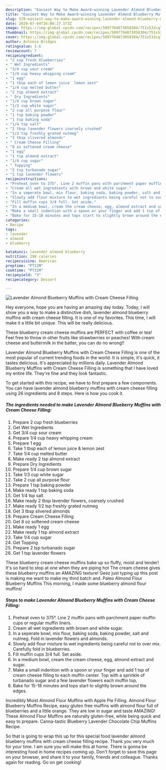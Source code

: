 ```yaml
---
description: "Easiest Way to Make Award-winning Lavender Almond Blueberry Muffins with Cream Cheese Filling"
title: "Easiest Way to Make Award-winning Lavender Almond Blueberry Muffins with Cream Cheese Filling"
slug: 578-easiest-way-to-make-award-winning-lavender-almond-blueberry-muffins-with-cream-cheese-filling
date: 2020-07-04T16:08:27.573Z
image: https://img-global.cpcdn.com/recipes/5097784873058304/751x532cq70/lavender-almond-blueberry-muffins-with-cream-cheese-filling-recipe-main-photo.jpg
thumbnail: https://img-global.cpcdn.com/recipes/5097784873058304/751x532cq70/lavender-almond-blueberry-muffins-with-cream-cheese-filling-recipe-main-photo.jpg
cover: https://img-global.cpcdn.com/recipes/5097784873058304/751x532cq70/lavender-almond-blueberry-muffins-with-cream-cheese-filling-recipe-main-photo.jpg
author: Antonio Bridges
ratingvalue: 3.6
reviewcount: 7
recipeingredient:
- "2 cup fresh blueberries"
- " Wet Ingredients"
- "3/4 cup sour cream"
- "1/4 cup heavy whipping cream"
- "1 egg"
- "1 tbsp each of lemon juice  lemon zest"
- "1/4 cup melted butter"
- "2 tsp almond extract"
- " Dry Ingredients"
- "1/4 cup brown sugar"
- "1/3 cup white sugar"
- "2 cup all purpose flour"
- "1 tsp baking powder"
- "1 tsp baking soda"
- "1/4 tsp salt"
- "2 tbsp lavender flowers coarsely crushed"
- "1/2 tsp freshly grated nutmeg"
- "3 tbsp slivered almonds"
- " Cream Cheese Filling"
- "8 oz softened cream cheese"
- "1 egg"
- "1 tsp almond extract"
- "1/4 cup sugar"
- " Topping"
- "2 tsp turbanado sugar"
- "1 tsp lavender flowers"
recipeinstructions:
- "Preheat oven to 375°. Line 2 muffin pans with parchment paper muffin cups or regular muffin liners."
- "Cream all wet ingredients with brown and white sugar."
- "In a seperate bowl, mix flour, baking soda, baking powder, salt and nutmeg. Fold in lavender flowers and almonds."
- "Slowly add flour mixture to wet ingredients being careful not to over mix. Carefully fold in blueberries."
- "Fill muffin cups 3/4 full. Set aside."
- "In a medium bowl, cream the cream cheese, egg, almond extract and sugar."
- "Make a small indention with a spoon or your finger and add 1 tsp of cream cheese filling to each muffin center. Top with a sprinkle of turbanado sugar and a few lavender flowers each muffin top."
- "Bake for 15-18 minutes and tops start to slightly brown around the edges."
categories:
- Recipe
tags:
- lavender
- almond
- blueberry

katakunci: lavender almond blueberry 
nutrition: 298 calories
recipecuisine: American
preptime: "PT12M"
cooktime: "PT31M"
recipeyield: "3"
recipecategory: Dessert

---
```



![Lavender Almond Blueberry Muffins with Cream Cheese Filling](https://img-global.cpcdn.com/recipes/5097784873058304/751x532cq70/lavender-almond-blueberry-muffins-with-cream-cheese-filling-recipe-main-photo.jpg)

Hey everyone, hope you are having an amazing day today. Today, I will show you a way to make a distinctive dish, lavender almond blueberry muffins with cream cheese filling. It is one of my favorites. This time, I will make it a little bit unique. This will be really delicious.

These blueberry cream cheese muffins are PERFECT with coffee or tea! Feel free to throw in other fruits like strawberries or peaches! With cream cheese and buttermilk in the batter, you can do no wrong!!

Lavender Almond Blueberry Muffins with Cream Cheese Filling is one of the most popular of current trending foods in the world. It is simple, it's quick, it tastes delicious. It's appreciated by millions daily. Lavender Almond Blueberry Muffins with Cream Cheese Filling is something that I have loved my entire life. They're fine and they look fantastic.


To get started with this recipe, we have to first prepare a few components. You can have lavender almond blueberry muffins with cream cheese filling using 26 ingredients and 8 steps. Here is how you cook it.

<!--inarticleads1-->

##### The ingredients needed to make Lavender Almond Blueberry Muffins with Cream Cheese Filling:

1. Prepare 2 cup fresh blueberries
1. Get  Wet Ingredients
1. Get 3/4 cup sour cream
1. Prepare 1/4 cup heavy whipping cream
1. Prepare 1 egg
1. Take 1 tbsp each of lemon juice &amp; lemon zest
1. Take 1/4 cup melted butter
1. Make ready 2 tsp almond extract
1. Prepare  Dry Ingredients
1. Prepare 1/4 cup brown sugar
1. Take 1/3 cup white sugar
1. Take 2 cup all purpose flour
1. Prepare 1 tsp baking powder
1. Make ready 1 tsp baking soda
1. Get 1/4 tsp salt
1. Make ready 2 tbsp lavender flowers, coarsely crushed
1. Make ready 1/2 tsp freshly grated nutmeg
1. Get 3 tbsp slivered almonds
1. Prepare  Cream Cheese Filling
1. Get 8 oz softened cream cheese
1. Make ready 1 egg
1. Make ready 1 tsp almond extract
1. Take 1/4 cup sugar
1. Get  Topping
1. Prepare 2 tsp turbanado sugar
1. Get 1 tsp lavender flowers


These blueberry cream cheese muffins bake up so fluffy, moist and tender! It&#39;s so hard to stop at one when they are piping hot The cream cheese gives these blueberry muffins an AMAZING texture! Geez just typing up this post is making me want to make my third batch and. Paleo Almond Flour Blueberry Muffins This morning, I made some blueberry almond flour muffins! 

<!--inarticleads2-->

##### Steps to make Lavender Almond Blueberry Muffins with Cream Cheese Filling:

1. Preheat oven to 375°. Line 2 muffin pans with parchment paper muffin cups or regular muffin liners.
1. Cream all wet ingredients with brown and white sugar.
1. In a seperate bowl, mix flour, baking soda, baking powder, salt and nutmeg. Fold in lavender flowers and almonds.
1. Slowly add flour mixture to wet ingredients being careful not to over mix. Carefully fold in blueberries.
1. Fill muffin cups 3/4 full. Set aside.
1. In a medium bowl, cream the cream cheese, egg, almond extract and sugar.
1. Make a small indention with a spoon or your finger and add 1 tsp of cream cheese filling to each muffin center. Top with a sprinkle of turbanado sugar and a few lavender flowers each muffin top.
1. Bake for 15-18 minutes and tops start to slightly brown around the edges.


Incredibly Moist Almond Flour Muffins with Apple Pie Filling. Almond Flour Blueberry Muffins Recipe, easy gluten free muffins with almond flour full of blueberries and a little orange. They are low in sugar and taste AMAZING! These Almond Flour Muffins are naturally gluten-free, while being quick and easy to prepare. Canna-tastic Blueberry Lavender Chocolate Chip Muffins Recipe. 

So that is going to wrap this up for this special food lavender almond blueberry muffins with cream cheese filling recipe. Thank you very much for your time. I am sure you will make this at home. There is gonna be interesting food in home recipes coming up. Don't forget to save this page on your browser, and share it to your family, friends and colleague. Thanks again for reading. Go on get cooking!
